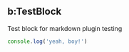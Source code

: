 b:TestBlock
-----------

Test block for markdown plugin testing


``` js
console.log('yeah, boy!')
```
